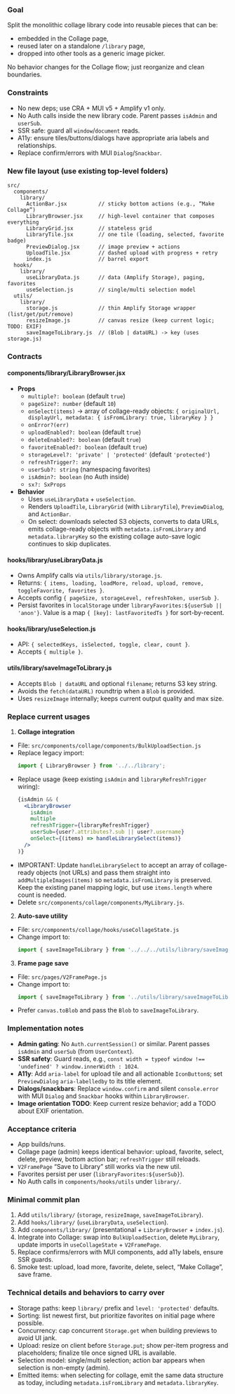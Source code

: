 ### Goal

Split the monolithic collage library code into reusable pieces that can be:
- embedded in the Collage page,
- reused later on a standalone `/library` page,
- dropped into other tools as a generic image picker.

No behavior changes for the Collage flow; just reorganize and clean boundaries.

### Constraints
- No new deps; use CRA + MUI v5 + Amplify v1 only.
- No Auth calls inside the new library code. Parent passes `isAdmin` and `userSub`.
- SSR safe: guard all `window`/`document` reads.
- A11y: ensure tiles/buttons/dialogs have appropriate aria labels and relationships.
- Replace confirm/errors with MUI `Dialog`/`Snackbar`.

### New file layout (use existing top-level folders)

```
src/
  components/
    library/
      ActionBar.jsx          // sticky bottom actions (e.g., “Make Collage”)
      LibraryBrowser.jsx     // high-level container that composes everything
      LibraryGrid.jsx        // stateless grid
      LibraryTile.jsx        // one tile (loading, selected, favorite badge)
      PreviewDialog.jsx      // image preview + actions
      UploadTile.jsx         // dashed upload with progress + retry
      index.js               // barrel export
  hooks/
    library/
      useLibraryData.js      // data (Amplify Storage), paging, favorites
      useSelection.js        // single/multi selection model
  utils/
    library/
      storage.js             // thin Amplify Storage wrapper (list/get/put/remove)
      resizeImage.js         // canvas resize (keep current logic; TODO: EXIF)
      saveImageToLibrary.js  // (Blob | dataURL) -> key (uses storage.js)
```

### Contracts

#### components/library/LibraryBrowser.jsx
- **Props**
  - `multiple?: boolean` (default `true`)
  - `pageSize?: number` (default `10`)
  - `onSelect(items)` → array of collage-ready objects: `{ originalUrl, displayUrl, metadata: { isFromLibrary: true, libraryKey } }`
  - `onError?(err)`
  - `uploadEnabled?: boolean` (default `true`)
  - `deleteEnabled?: boolean` (default `true`)
  - `favoriteEnabled?: boolean` (default `true`)
  - `storageLevel?: 'private' | 'protected'` (default `'protected'`)
  - `refreshTrigger?: any`
  - `userSub?: string` (namespacing favorites)
  - `isAdmin?: boolean` (no Auth inside)
  - `sx?: SxProps`
- **Behavior**
  - Uses `useLibraryData` + `useSelection`.
  - Renders `UploadTile`, `LibraryGrid` (with `LibraryTile`), `PreviewDialog`, and `ActionBar`.
  - On select: downloads selected S3 objects, converts to data URLs, emits collage-ready objects with `metadata.isFromLibrary` and `metadata.libraryKey` so the existing collage auto-save logic continues to skip duplicates.

#### hooks/library/useLibraryData.js
- Owns Amplify calls via `utils/library/storage.js`.
- Returns: `{ items, loading, loadMore, reload, upload, remove, toggleFavorite, favorites }`.
- Accepts config `{ pageSize, storageLevel, refreshToken, userSub }`.
- Persist favorites in `localStorage` under `libraryFavorites:${userSub || 'anon'}`. Value is a map `{ [key]: lastFavoritedTs }` for sort-by-recent.

#### hooks/library/useSelection.js
- API: `{ selectedKeys, isSelected, toggle, clear, count }`.
- Accepts `{ multiple }`.

#### utils/library/saveImageToLibrary.js
- Accepts `Blob | dataURL` and optional `filename`; returns S3 key string.
- Avoids the `fetch(dataURL)` roundtrip when a `Blob` is provided.
- Uses `resizeImage` internally; keeps current output quality and max size.

### Replace current usages

1) **Collage integration**
- File: `src/components/collage/components/BulkUploadSection.js`
- Replace legacy import:
  ```js
  import { LibraryBrowser } from '../../library';
  ```
- Replace usage (keep existing `isAdmin` and `libraryRefreshTrigger` wiring):
  ```jsx
  {isAdmin && (
    <LibraryBrowser
      isAdmin
      multiple
      refreshTrigger={libraryRefreshTrigger}
      userSub={user?.attributes?.sub || user?.username}
      onSelect={(items) => handleLibrarySelect(items)}
    />
  )}
  ```
- IMPORTANT: Update `handleLibrarySelect` to accept an array of collage-ready objects (not URLs) and pass them straight into `addMultipleImages(items)` so `metadata.isFromLibrary` is preserved. Keep the existing panel mapping logic, but use `items.length` where count is needed.
- Delete `src/components/collage/components/MyLibrary.js`.

2) **Auto-save utility**
- File: `src/components/collage/hooks/useCollageState.js`
- Change import to:
  ```js
  import { saveImageToLibrary } from '../../../utils/library/saveImageToLibrary';
  ```

3) **Frame page save**
- File: `src/pages/V2FramePage.js`
- Change import to:
  ```js
  import { saveImageToLibrary } from '../utils/library/saveImageToLibrary';
  ```
- Prefer `canvas.toBlob` and pass the `Blob` to `saveImageToLibrary`.

### Implementation notes
- **Admin gating**: No `Auth.currentSession()` or similar. Parent passes `isAdmin` and `userSub` (from `UserContext`).
- **SSR safety**: Guard reads, e.g., `const width = typeof window !== 'undefined' ? window.innerWidth : 1024`.
- **A11y**: Add `aria-label` for upload tile and all actionable `IconButton`s; set `PreviewDialog` `aria-labelledby` to its title element.
- **Dialogs/snackbars**: Replace `window.confirm` and silent `console.error` with MUI `Dialog` and `Snackbar` hooks within `LibraryBrowser`.
- **Image orientation TODO**: Keep current resize behavior; add a TODO about EXIF orientation.

### Acceptance criteria
- App builds/runs.
- Collage page (admin) keeps identical behavior: upload, favorite, select, delete, preview, bottom action bar; `refreshTrigger` still reloads.
- `V2FramePage` “Save to Library” still works via the new util.
- Favorites persist per user (`libraryFavorites:${userSub}`).
- No Auth calls in `components/hooks/utils` under `library/`.

### Minimal commit plan
1. Add `utils/library/` (`storage`, `resizeImage`, `saveImageToLibrary`).
2. Add `hooks/library/` (`useLibraryData`, `useSelection`).
3. Add `components/library/` (presentational + `LibraryBrowser` + `index.js`).
4. Integrate into Collage: swap into `BulkUploadSection`, delete `MyLibrary`, update imports in `useCollageState` + `V2FramePage`.
5. Replace confirms/errors with MUI components, add a11y labels, ensure SSR guards.
6. Smoke test: upload, load more, favorite, delete, select, “Make Collage”, save frame.

### Technical details and behaviors to carry over
- Storage paths: keep `library/` prefix and `level: 'protected'` defaults.
- Sorting: list newest first, but prioritize favorites on initial page where possible.
- Concurrency: cap concurrent `Storage.get` when building previews to avoid UI jank.
- Upload: resize on client before `Storage.put`; show per-item progress and placeholders; finalize tile once signed URL is available.
- Selection model: single/multi selection; action bar appears when selection is non-empty (admin).
- Emitted items: when selecting for collage, emit the same data structure as today, including `metadata.isFromLibrary` and `metadata.libraryKey`.
